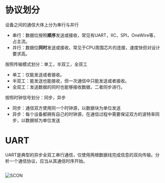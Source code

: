 # 协议划分
设备之间的通信大体上分为串行与并行
* 串行：数据位按照**顺序**发送或接收，常见有UART，IIC，SPI，OneWire等，占主流。
* 并行：数据位**同时**发送或接收，常见于CPU周围芯片的连接，速度快但对设计要求高。

按照传输模式划分：单工，半双工，全双工
* 单工：仅能发送或者接收。
* 半双工：能发送也能接收，但一次通信中只能发送或者接收。
* 全双工：发送数据的同时也能够接收数据，二者同步进行。

按照时钟信号划分：同步，异步
* 同步：通信双方使用同一个时钟源，以数据块为单位发送
* 异步：每个设备都拥有自己的时钟源，在通信过程中需要保证双方的波特率同步，以数据帧为单位发送

# UART
UART是典型的异步全双工串行通信，仅使用两根数据线完成信息的双向传输。分析一个通信协议，应当从其通信时序开始。
## 







![SCON](https://imgs.raincorn.top/imgs/20200801145839.png)